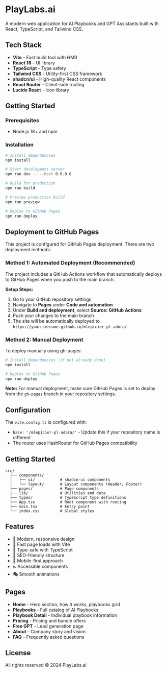 # PlayLabs.ai

A modern web application for AI Playbooks and GPT Assistants built with React, TypeScript, and Tailwind CSS.

## Tech Stack

- **Vite** - Fast build tool with HMR
- **React 18** - UI library
- **TypeScript** - Type safety
- **Tailwind CSS** - Utility-first CSS framework
- **shadcn/ui** - High-quality React components
- **React Router** - Client-side routing
- **Lucide React** - Icon library

## Getting Started

### Prerequisites

- Node.js 18+ and npm

### Installation

```bash
# Install dependencies
npm install

# Start development server
npm run dev -- --host 0.0.0.0

# Build for production
npm run build

# Preview production build
npm run preview

# Deploy to GitHub Pages
npm run deploy
```

## Deployment to GitHub Pages

This project is configured for GitHub Pages deployment. There are two deployment methods:

### Method 1: Automated Deployment (Recommended)

The project includes a GitHub Actions workflow that automatically deploys to GitHub Pages when you push to the main branch.

**Setup Steps:**

1. Go to your GitHub repository settings
2. Navigate to **Pages** under **Code and automation**
3. Under **Build and deployment**, select **Source: GitHub Actions**
4. Push your changes to the main branch
5. The site will be automatically deployed to `https://yourusername.github.io/mlepicier-pl-adora/`

### Method 2: Manual Deployment

To deploy manually using gh-pages:

```bash
# Install dependencies (if not already done)
npm install

# Deploy to GitHub Pages
npm run deploy
```

**Note:** For manual deployment, make sure GitHub Pages is set to deploy from the `gh-pages` branch in your repository settings.

## Configuration

The `vite.config.ts` is configured with:
- `base: '/mlepicier-pl-adora/'` - Update this if your repository name is different
- The router uses HashRouter for GitHub Pages compatibility

## Getting Started 

```
src/
  ├── components/
  │   ├── ui/           # shadcn-ui components
  │   └── layout/       # Layout components (Header, Footer)
  ├── pages/            # Page components
  ├── lib/              # Utilities and data
  ├── types/            # TypeScript type definitions
  ├── App.tsx           # Root component with routing
  ├── main.tsx          # Entry point
  └── index.css         # Global styles
```

## Features

- 🎨 Modern, responsive design
- 🚀 Fast page loads with Vite
- 💪 Type-safe with TypeScript
- 🎯 SEO-friendly structure
- 📱 Mobile-first approach
- ♿ Accessible components
- 🎭 Smooth animations

## Pages

- **Home** - Hero section, how it works, playbooks grid
- **Playbooks** - Full catalog of AI Playbooks
- **Playbook Detail** - Individual playbook information
- **Pricing** - Pricing and bundle offers
- **Free GPT** - Lead generation page
- **About** - Company story and vision
- **FAQ** - Frequently asked questions

## License

All rights reserved © 2024 PlayLabs.ai
